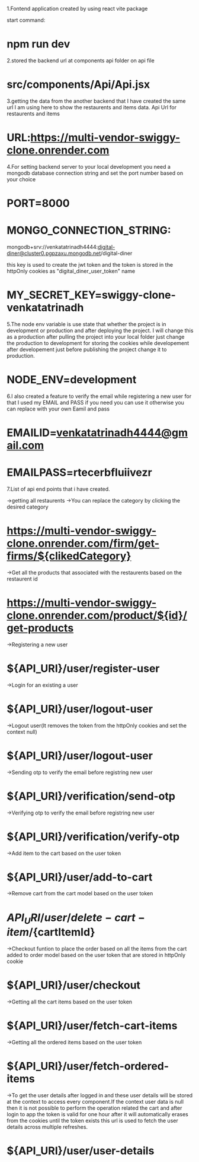 1.Fontend application created by using react vite package

start command:
 # npm run dev

2.stored the backend url at components api folder on api file 
# src/components/Api/Api.jsx

3.getting the data from the another backend that I have created the same url I am using here to show the restaurents and items data.
Api Url for restaurents and items

# URL:https://multi-vendor-swiggy-clone.onrender.com

4.For setting backend server to your local development you need a mongodb database connection string and set the port number based on your choice

# PORT=8000

# MONGO_CONNECTION_STRING:
mongodb+srv://venkatatrinadh4444:digital-diner@cluster0.pgpzaxu.mongodb.net/digital-diner

this key is used to create the jwt token and the token is stored in the httpOnly cookies as "digital_diner_user_token" name
# MY_SECRET_KEY=swiggy-clone-venkatatrinadh


5.The node env variable is use state that whether the project is in development or production and after deploying the project. I will change this as a production after pulling the project into your local folder just change the production to development for storing the cookies while developement after developement just before publishing the project change it to production.

# NODE_ENV=development

6.I also created a feature to verify the email while registering a new user for that I used my EMAIL and PASS if you need you can use it otherwise you can replace with your own Eamil and pass

# EMAILID=venkatatrinadh4444@gmail.com
# EMAILPASS=rtecerbfluiivezr

7.List of api end points that i have created.

->getting all restaurents
->You can replace the category by clicking the desired category

# https://multi-vendor-swiggy-clone.onrender.com/firm/get-firms/${clikedCategory}

->Get all the products that associated with the restaurents based on the restaurent id

# https://multi-vendor-swiggy-clone.onrender.com/product/${id}/get-products

->Registering a new user 

# ${API_URI}/user/register-user

->Login for an existing a user

# ${API_URI}/user/logout-user

->Logout user(It removes the token from the httpOnly cookies and set the context null)

# ${API_URI}/user/logout-user

->Sending otp to verify the email before registring new user

# ${API_URI}/verification/send-otp

->Verifying otp to verify the email before registring new user

# ${API_URI}/verification/verify-otp

->Add item to the cart based on the user token

# ${API_URI}/user/add-to-cart

->Remove cart from the cart model based on the user token

# ${API_URI}/user/delete-cart-item/${cartItemId}

->Checkout funtion to place the order based on all the items from the cart added to order model based on the user token that are stored in httpOnly cookie

# ${API_URI}/user/checkout

->Getting all the cart items based on the user token

# ${API_URI}/user/fetch-cart-items

->Getting all the ordered items based on the user token

# ${API_URI}/user/fetch-ordered-items

->To get the user details after logged in and these user details will be stored at the context to access every component.If the context user data is null then it is not possible to perform the operation related the cart and after login to app the token is valid for one hour after it will automatically erases from the cookies until the token exists this url is used to fetch the user details across multiple refreshes.

# ${API_URI}/user/user-details
